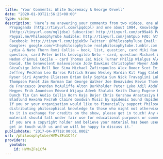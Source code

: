 ```yaml
---
title: 'Your Comments: White Supremacy & George Orwell'
date: "2020-01-03T21:56:25+08:00"
type: video
description: 'Here’s me answering your comments from two videos, one about White Supremacist
  Propaganda (http://tinyurl.com/lpqdqbl) and one about 1984, Knowledge, & Power!
  (http://tinyurl.com/mqljdse) Subscribe! http://tinyurl.com/pr99a46 Patreon: http://www.patreon.com/PhilosophyTube
  Paypal.me/PhilosophyTube Audible: http://tinyurl.com/jn6tpup FAQ: http://tinyurl.com/j8bo4gb
  Facebook: http://tinyurl.com/jgjek5w Twitter: @PhilosophyTube Email: ollysphilosophychannel@gmail.com
  Google+: google.com/+thephilosophytube realphilosophytube.tumblr.com Sponsors! Disciple
  Lydia & Nate Thorn Romi Collia – book, list, question, card Miki Rao – book, list,
  question, card Peter Wells Leovigildo Neto – card, question Michael A. Hill Tink
  Hedon d’Ennui Cecile - card Thomas Zei Nick Turner Philip Wielgus Alex Goldhill
  David, the benevolent malevolence Jody Dawkins Christopher Meyer Abdullah Altuwaijri
  GézaCsige John Bell Ben Sima Michael Zafiropoulos Alex Booer Scot Emiliano Heyns
  Jeffrey Peckham Leo Barros Patrick Bruno Wesley Hardin Kit Fagg Caleb Wiese Maxime
  Ryser Siri Agnethe Eliassen Brian Daly Sophia Sun Nick Travaglini Luke Fox Nicole
  Thompson Panot Jim Norman Ian George Walker Joe Benavides Kevin Thomsen Francesco
  de Francesco Brendan McAuliffe Alton Burkholder Peter Lyko Adil Abdullah Istvan
  Hegyes Erik Amundson Edward Wijaya Adeeb Shalabi Keith Chang Eugene G Ayton Jonah
  Dunch Tin Can Audio Collin Horn Kaja Bojer Chris Kershaw Anastasiya Rybalkina Petter
  Bladlund Никола Ристић Claire Goodwin Music by Epidemic Sound (Epidemicsound.com)
  If you or your organisation would like to financially support Philosophy Tube in
  distributing philosophical knowledge to those who might not otherwise have access
  to it in exchange for credits on the show, please get in touch! Any copyrighted
  material should fall under fair use for educational purposes or commentary, but
  if you are a copyright holder and believe your material has been used unfairly please
  get in touch with us and we will be happy to discuss it.'
publishdate: "2017-04-07T18:00:01.000Z"
url: /philosophytube/HVMvZFa1Cf4/
providers:
  youtube:
    id: HVMvZFa1Cf4
---
```

